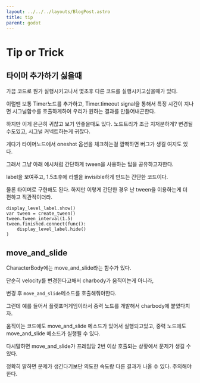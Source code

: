 ```yaml
---
layout: ../../../layouts/BlogPost.astro
title: tip
parent: godot
---
```

# Tip or Trick

## 타이머 추가하기 싫을때

가끔 코드로 뭔가 실행시키고나서 몇초후 다른 코드를 실행시키고싶을때가 있다.

이럴땐 보통 Timer노드를 추가하고, Timer.timeout signal을 통해서 특정 시간이 지나면 시그널함수를 호출하게하여
우리가 원하는 결과를 만들어내곤한다.

하지만 이게 은근히 귀찮고 보기 안좋을때도 있다. 노드트리가 조금 지저분하게? 변경될수도있고, 시그널 커넥트하는게 귀찮다.

게다가 타이머노드에서 oneshot 옵션을 체크하는걸 깜빡하면 버그가 생길 여지도 있다.

그래서 그냥 아래 예시처럼 간단하게 tween을 사용하는 팁을 공유하고자한다.

label을 보여주고, 1.5초후에 라벨을 invisible하게 만드는 간단한 코드이다.

물론 타이머로 구현해도 된다. 하지만 이렇게 간단한 경우 난 tween을 이용하는게 더 편하고 직관적이더라.


```gds
display_level_label.show()
var tween = create_tween()
tween.tween_interval(1.5)
tween.finished.connect(func():
    display_level_label.hide()
)
```

## move_and_slide

CharacterBody에는 move_and_slide라는 함수가 있다.

단순히 velocity를 변경한다고해서 charbody가 움직이는게 아니라,

변경 후 ```move_and_slide```메소드를 호출해줘야한다.

그런데 예를 들어서 플랫포머게임이라서 중력 노드를 개발해서 charbody에 붙였다치자.

움직이는 코드에도 move_and_slide 메소드가 있어서 실행되고있고, 중력 노드에도 move_and_slide 메소드가 실행될 수 있다.

다시말하면 move_and_slide가 프레임당 2번 이상 호출되는 상황에서 문제가 생길 수 있다.

정확히 말하면 문제가 생긴다기보단 의도한 속도랑 다른 결과가 나올 수 있다. 주의해야한다.